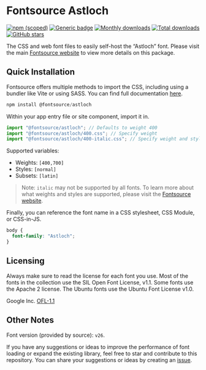 # Fontsource Astloch

[![npm (scoped)](https://img.shields.io/npm/v/@fontsource/astloch?color=brightgreen)](https://www.npmjs.com/package/@fontsource/astloch) [![Generic badge](https://img.shields.io/badge/fontsource-passing-brightgreen)](https://github.com/fontsource/fontsource) [![Monthly downloads](https://badgen.net/npm/dm/@fontsource/astloch)](https://github.com/fontsource/fontsource) [![Total downloads](https://badgen.net/npm/dt/@fontsource/astloch)](https://github.com/fontsource/fontsource) [![GitHub stars](https://img.shields.io/github/stars/fontsource/fontsource.svg?style=social&label=Star)](https://github.com/fontsource/fontsource/stargazers)

The CSS and web font files to easily self-host the “Astloch” font. Please visit the main [Fontsource website](https://fontsource.org/fonts/astloch) to view more details on this package.

## Quick Installation

Fontsource offers multiple methods to import the CSS, including using a bundler like Vite or using SASS. You can find full documentation [here](https://fontsource.org/docs/getting-started/introduction).

```javascript
npm install @fontsource/astloch
```

Within your app entry file or site component, import it in.

```javascript
import "@fontsource/astloch"; // Defaults to weight 400
import "@fontsource/astloch/400.css"; // Specify weight
import "@fontsource/astloch/400-italic.css"; // Specify weight and style
```

Supported variables:
- Weights: `[400,700]`
- Styles: `[normal]`
- Subsets: `[latin]`

> Note: `italic` may not be supported by all fonts. To learn more about what weights and styles are supported, please visit the [Fontsource website](https://fontsource.org/fonts/astloch).

Finally, you can reference the font name in a CSS stylesheet, CSS Module, or CSS-in-JS.

```css
body {
  font-family: "Astloch";
}
```

## Licensing
Always make sure to read the license for each font you use. Most of the fonts in the collection use the SIL Open Font License, v1.1. Some fonts use the Apache 2 license. The Ubuntu fonts use the Ubuntu Font License v1.0.

Google Inc.
[OFL-1.1](http://scripts.sil.org/OFL)

## Other Notes
Font version (provided by source): `v26`.

If you have any suggestions or ideas to improve the performance of font loading or expand the existing library, feel free to star and contribute to this repository. You can share your suggestions or ideas by creating an [issue](https://github.com/fontsource/fontsource/issues).